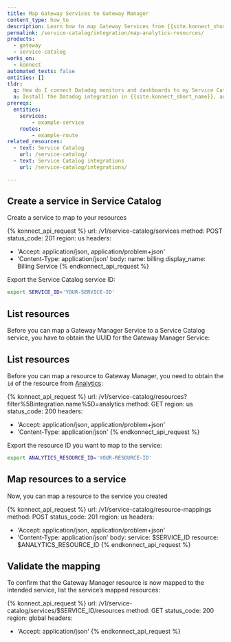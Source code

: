 ```yaml
---
title: Map Gateway Services to Gateway Manager
content_type: how_to
description: Learn how to map Gateway Services from {{site.konnect_short_name}} Gateway Manager to visualize services across multiple Control Planes
permalink: /service-catalog/integration/map-analytics-resources/
products:
  - gateway
  - service-catalog
works_on:
  - konnect
automated_tests: false
entities: []
tldr:
  q: How do I connect Datadog monitors and dashboards to my Service Catalog service?
  a: Install the Datadog integration in {{site.konnect_short_name}}, authorize it using your API and app keys, and link Datadog resources to your Service Catalog service.
prereqs:
  entities:
    services:
        - example-service
    routes:
        - example-route
related_resources:
  - text: Service Catalog
    url: /service-catalog/
  - text: Service Catalog integrations
    url: /service-catalog/integrations/

---
```


## Create a service in Service Catalog

Create a service to map to your resources

<!--vale off-->
{% konnect_api_request %}
url: /v1/service-catalog/services
method: POST
status_code: 201
region: us
headers:
  - 'Accept: application/json, application/problem+json'
  - 'Content-Type: application/json'
body:
  name: billing
  display_name: Billing Service
{% endkonnect_api_request %}
<!--vale on-->

Export the Service Catalog service ID:

```sh
export SERVICE_ID='YOUR-SERVICE-ID'
```

## List resources

Before you can map a Gateway Manager Service to a Service Catalog service, you have to obtain the UUID for the Gateway Manager Service: 



## List resources

Before you can map a resource to Gateway Manager, you need to obtain the `id` of the resource from [Analytics](/service-catalog/integrations/konnect-analytics/):

<!--vale off-->
{% konnect_api_request %}
url: /v1/service-catalog/resources?filter%5Bintegration.name%5D=analytics
method: GET
region: us
status_code: 200
headers:
  - 'Accept: application/json, application/problem+json'
  - 'Content-Type: application/json'
{% endkonnect_api_request %}
<!--vale on-->

Export the resource ID you want to map to the service:

```sh
export ANALYTICS_RESOURCE_ID='YOUR-RESOURCE-ID'
```

## Map resources to a service

Now, you can map a resource to the service you created

<!--vale off-->
{% konnect_api_request %}
url: /v1/service-catalog/resource-mappings
method: POST
status_code: 201
region: us
headers:
  - 'Accept: application/json, application/problem+json'
  - 'Content-Type: application/json'
body:
  service: $SERVICE_ID
  resource: $ANALYTICS_RESOURCE_ID
{% endkonnect_api_request %}
<!--vale on-->



## Validate the mapping

To confirm that the Gateway Manager resource is now mapped to the intended service, list the service’s mapped resources:

<!--vale off-->
{% konnect_api_request %}
url: /v1/service-catalog/services/$SERVICE_ID/resources
method: GET
status_code: 200
region: global
headers:
  - 'Accept: application/json'
{% endkonnect_api_request %}
<!--vale on-->
